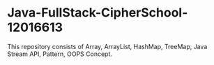 # Java-FullStack-CipherSchool-12016613
This repository consists of Array, ArrayList, HashMap, TreeMap, Java Stream API, Pattern, OOPS Concept.
